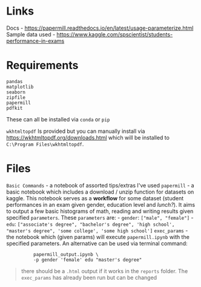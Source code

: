 # Links
Docs - https://papermill.readthedocs.io/en/latest/usage-parameterize.html  
Sample data used - https://www.kaggle.com/spscientist/students-performance-in-exams

# Requirements
```
pandas
matplotlib
seaborn
zipfile
papermill
pdfkit
```
These can all be installed via `conda` or `pip`  


`wkhtmltopdf`
Is provided but you can manually install via https://wkhtmltopdf.org/downloads.html which will be installed to `C:\Program Files\wkhtmltopdf`.


# Files
`Basic Commands` - a notebook of assorted tips/extras I've used 
`papermill` - a basic notebook which includes a download / unzip function for datasets on kaggle. This notebook serves as a **workflow** for some dataset (student performances in an exam given gender, education level and *lunch?*). It aims to output a few basic histograms of math, reading and writing results given specified `parameters`. These `parameters` are:
    - `gender`: `["male", "female"]`
    - `edu`: `["associate's degree", "bachelor's degree", 'high school', "master's degree", 'some college', 'some high school']`
`exec_params` - the notebook which (given params) will execute `papermill.ipynb` with the specified parameters. An alternative can be used via terminal command: 
```papermill papermill.ipynb \
          papermill_output.ipynb \
          -p gender 'female' edu "master's degree"
```

> there should be a `.html` output if it works in the `reports` folder. The `exec_params` has already been run but can be changed